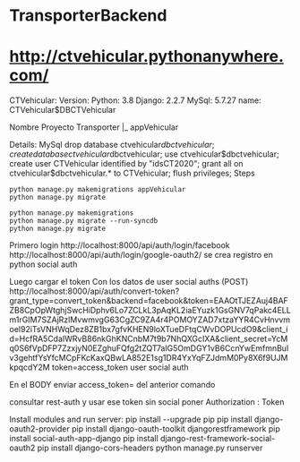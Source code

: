 # TransporterBackend
# http://ctvehicular.pythonanywhere.com/

CTVehicular:
Version:
Python: 3.8
Django: 2.2.7
MySql: 5.7.27
  name: CTVehicular$DBCTVehicular

Nombre Proyecto
Transporter
 |_ appVehicular

Details:
  MySql
    drop database ctvehicular$dbctvehicular;
    create database ctvehicular$dbctvehicular;
    use ctvehicular$dbctvehicular;
    create user CTVehicular identified by "idsCT2020";
    grant all on ctvehicular$dbctvehicular.* to CTVehicular;
    flush privileges;
  Steps

    python manage.py makemigrations appVehicular
    python manage.py migrate

    python manage.py makemigrations
    python manage.py migrate --run-syncdb
    python manage.py migrate

Primero login
http://localhost:8000/api/auth/login/facebook
http://localhost:8000/api/auth/login/google-oauth2/
se crea registro en python social auth

Luego cargar el token
Con los datos de user social auths 
(POST) http://localhost:8000/api/auth/convert-token?grant_type=convert_token&backend=facebook&token=EAAOtTJEZAuj4BAFZB8CpOpWtghjSwcHiDphv6Lo7ZCLkL3pAqKL2iaEYuzk1GsGNV7qPakc4ELLm1rGIM7SZAjRzlMvwmvgG63CgZC9ZA4r4POMOYZAD7xtzaYYR4CvHnvvmoel92iTsVNHWqDez8ZB1bx7gfvKHEN9loXTueDFtqCWvDOPUcdO9&client_id=HcfRA5CdaIWRvB86nkGhKNCnbM7t9b7NhQXGcIXA&client_secret=YcMq0S6fVpDFP7ZzxjyN0EZghuFQfg2tZQT7aIG5OmDGY1vB6CcnYwEmfmnBuIv3gehtfYsYfcMCpFKcKaxQBwLA852E1sg1DR4YxYqFZJdmM0Py8X6f9UJMkpqcdY2M
token=access_token user social auth 


En el BODY enviar access_token=<token> del anterior comando


consultar  rest-auth  y usar ese token
sin social poner Authorization : Token <token>
  
Install modules and run server:
   pip install --upgrade pip
   pip install django-oauth2-provider
   pip install django-oauth-toolkit djangorestframework
   pip install social-auth-app-django
   pip install django-rest-framework-social-oauth2
   pip install django-cors-headers
   python manage.py runserver
